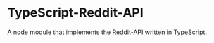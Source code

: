 TypeScript-Reddit-API
=====================

A node module that implements the Reddit-API written in TypeScript.
